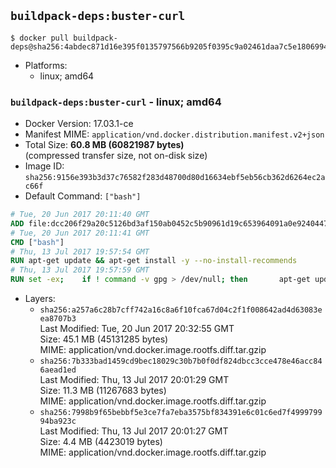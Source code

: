 ## `buildpack-deps:buster-curl`

```console
$ docker pull buildpack-deps@sha256:4abdec871d16e395f0135797566b9205f0395c9a02461daa7c5e1806994b6661
```

-	Platforms:
	-	linux; amd64

### `buildpack-deps:buster-curl` - linux; amd64

-	Docker Version: 17.03.1-ce
-	Manifest MIME: `application/vnd.docker.distribution.manifest.v2+json`
-	Total Size: **60.8 MB (60821987 bytes)**  
	(compressed transfer size, not on-disk size)
-	Image ID: `sha256:9156e393b3d37c76582f283d48700d80d16634ebf5eb56cb362d6264ec2ac66f`
-	Default Command: `["bash"]`

```dockerfile
# Tue, 20 Jun 2017 20:11:40 GMT
ADD file:dcc206f29a20c5126bd3af150ab0452c5b90961d19c653964091a0e9240447cf in / 
# Tue, 20 Jun 2017 20:11:41 GMT
CMD ["bash"]
# Thu, 13 Jul 2017 19:57:54 GMT
RUN apt-get update && apt-get install -y --no-install-recommends 		ca-certificates 		curl 		wget 	&& rm -rf /var/lib/apt/lists/*
# Thu, 13 Jul 2017 19:57:59 GMT
RUN set -ex; 	if ! command -v gpg > /dev/null; then 		apt-get update; 		apt-get install -y --no-install-recommends 			gnupg2 			dirmngr 		; 		rm -rf /var/lib/apt/lists/*; 	fi
```

-	Layers:
	-	`sha256:a257a6c28b7cff742a16c8a6f10fca67d04c2f1f008642ad4d63083eea8707b3`  
		Last Modified: Tue, 20 Jun 2017 20:32:55 GMT  
		Size: 45.1 MB (45131285 bytes)  
		MIME: application/vnd.docker.image.rootfs.diff.tar.gzip
	-	`sha256:7b333bad1459cd9bec18029c30b7b0f0df824dbcc3cce478e46acc846aead1ed`  
		Last Modified: Thu, 13 Jul 2017 20:01:29 GMT  
		Size: 11.3 MB (11267683 bytes)  
		MIME: application/vnd.docker.image.rootfs.diff.tar.gzip
	-	`sha256:7998b9f65bebbf5e3ce7fa7eba3575bf834391e6c01c6ed7f499979994ba923c`  
		Last Modified: Thu, 13 Jul 2017 20:01:27 GMT  
		Size: 4.4 MB (4423019 bytes)  
		MIME: application/vnd.docker.image.rootfs.diff.tar.gzip
